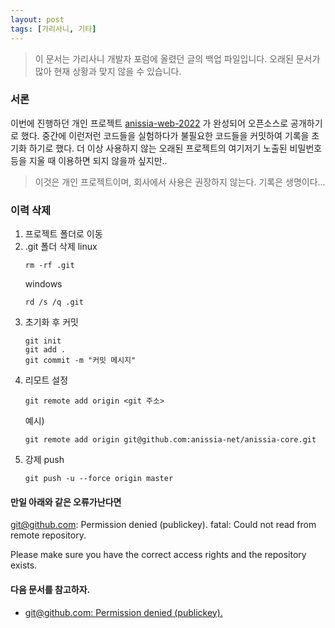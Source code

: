 ```yaml
---
layout: post
tags: [가리사니, 기타]
---
```


> 이 문서는 가리사니 개발자 포럼에 올렸던 글의 백업 파일입니다.
오래된 문서가 많아 현재 상황과 맞지 않을 수 있습니다.

### 서론

이번에 진행하던 개인 프로젝트 [anissia-web-2022](https://github.com/anissia-net/anissia-web-2022) 가 완성되어 오픈소스로 공개하기로 했다.
중간에 이런저런 코드들을 실험하다가 불필요한 코드들을 커밋하여 기록을 초기화 하기로 했다.
더 이상 사용하지 않는 오래된 프로젝트의 여기저기 노출된 비밀번호등을 지울 때 이용하면 되지 않을까 싶지만..


> 이것은 개인 프로젝트이며, 회사에서 사용은 권장하지 않는다.
기록은 생명이다...


### 이력 삭제

1. 프로젝트 폴더로 이동
1. .git 폴더 삭제
    linux
    ```
    rm -rf .git
    ```
    windows
    ```
    rd /s /q .git
    ```
1. 초기화 후 커밋
    ```
    git init
    git add .
    git commit -m "커밋 메시지"
    ```
1. 리모트 설정
    ```
    git remote add origin <git 주소>
    ```
    예시)
    ```
    git remote add origin git@github.com:anissia-net/anissia-core.git
    ```
1. 강제 push
    ```
    git push -u --force origin master
    ```

#### 만일 아래와 같은 오류가난다면

git@github.com: Permission denied (publickey).
fatal: Could not read from remote repository.

Please make sure you have the correct access rights
and the repository exists.


#### 다음 문서를 참고하자.
- [git@github.com: Permission denied (publickey).](https://gs.saro.me/lab?topicId=391)